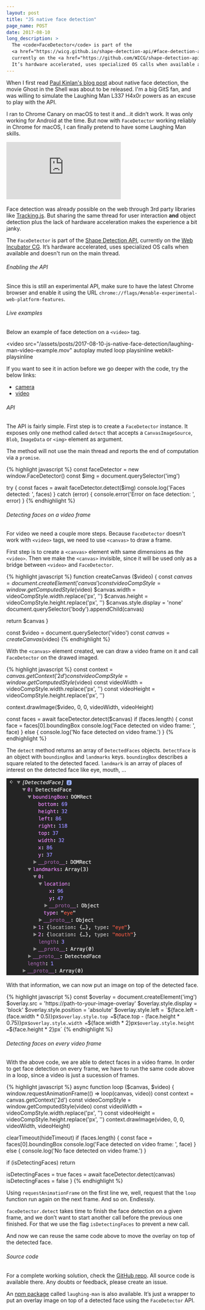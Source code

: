 ```yaml
---
layout: post
title: "JS native face detection"
page_name: POST
date: 2017-08-10
long_description: >
  The <code>FaceDetector</code> is part of the
  <a href="https://wicg.github.io/shape-detection-api/#face-detection-api">Shape Detection API</a>,
  currently on the <a href="https://github.com/WICG/shape-detection-api">Web Incubator CG</a>.
  It’s hardware accelerated, uses specialized OS calls when available and don’t use the main thread.
---
```


When I first read [Paul Kinlan's blog post](https://paul.kinlan.me/face-detection/) about native
face detection, the movie Ghost in the Shell was about to be released. I'm a big GitS fan, and was
willing to simulate the Laughing Man L337 H4x0r powers as an excuse to play with the API.

I ran to Chrome Canary on macOS to test it and…it didn’t work. It was only working for Android at
the time. But now with `FaceDetector` working reliably in Chrome for macOS, I can finally pretend to
have some Laughing Man skills.

<div class="component-video-embed">
  <iframe
    src="https://www.youtube.com/embed/I7n8eQDsVSQ?start=67"
    frameborder="0"
    allowfullscreen
  ></iframe>
</div>

Face detection was already possible on the web through 3rd party libraries like
[Tracking.js](https://trackingjs.com/). But sharing the same
thread for user interaction **and** object detection plus the lack of hardware acceleration makes
the experience a bit janky.

The `FaceDetector` is part of the
[Shape Detection API](https://wicg.github.io/shape-detection-api/#face-detection-api), currently on
the [Web Incubator CG](https://github.com/WICG/shape-detection-api). It’s hardware accelerated,
uses specialized OS calls when available and doesn't
run on the main thread.

###### Enabling the API

Since this is still an experimental API, make sure to have the latest Chrome browser and enable it
using the URL `chrome://flags/#enable-experimental-web-platform-features`.

###### Live examples

Below an example of face detection on a `<video>` tag.

<video
  src="/assets/posts/2017-08-10-js-native-face-detection/laughing-man-video-example.mov"
  autoplay
  muted
  loop
  playsinline
  webkit-playsinline
></video>

If you want to see it in action before we go deeper with the code, try the below links:
- [camera](https://caiogondim.github.io/laughing-man.js/example/camera.html)
- [video](https://caiogondim.github.io/laughing-man.js/example/video.html)

###### API

The API is fairly simple. First step is to create a `FaceDetector` instance.
It exposes only one method called `detect` that accepts a `CanvasImageSource`, `Blob`, `ImageData`
or `<img>` element as argument.

The method will not use the main thread and reports the end of computation via a `promise`.

{% highlight javascript %}
const faceDetector = new window.FaceDetector()
const $img = document.querySelector('img')

try {
  const faces = await faceDetector.detect($img)
  console.log('Faces detected: ', faces)
} catch (error) {
  console.error('Error on face detection: ', error)
}
{% endhighlight %}

###### Detecting faces on a video frame

For video we need a couple more steps. Because `FaceDetector` doesn't work with `<video>` tags, we
need to use `<canvas>` to draw a frame.

First step is to create a `<canvas>` element with same
dimensions as the `<video>`. Then we make the `<canvas>` invisible, since it will be used only as a
bridge between `<video>` and `FaceDetector`.

{% highlight javascript %}
function createCanvas ($video) {
  const $canvas = document.createElement('canvas')
  const videoCompStyle = window.getComputedStyle($video)
  $canvas.width = videoCompStyle.width.replace('px', '')
  $canvas.height = videoCompStyle.height.replace('px', '')
  $canvas.style.display = 'none'
  document.querySelector('body').appendChild(canvas)

  return $canvas
}

const $video = document.querySelector('video')
const $canvas = createCanvas($video)
{% endhighlight %}

With the `<canvas>` element created, we can draw a video frame on it and call `FaceDetector` on
the drawed imaged.

{% highlight javascript %}
const context = $canvas.getContext('2d')
const videoCompStyle = window.getComputedStyle($video)
const videoWidth = videoCompStyle.width.replace('px', '')
const videoHeight = videoCompStyle.height.replace('px', '')

context.drawImage($video, 0, 0, videoWidth, videoHeight)

const faces = await faceDetector.detect($canvas)
if (faces.length) {
  const face = faces[0].boundingBox
  console.log('Face detected on video frame: ', face)
} else {
  console.log('No face detected on video frame.')
}
{% endhighlight %}

The `detect` method returns an array of `DetectedFaces` objects. `DetectFace` is an object with
`boundingBox` and `landmarks` keys. `boundingBox` describes a square related to the detected faced.
`landmark` is an array of places of interest on the detected face like eye, mouth, …

<div class="img-container">
  <img
    src="/assets/posts/2017-08-10-js-native-face-detection/detected-faces-object.png"
    alt="DetectedFaces object"
  />
</div>

With that information, we can now put an image on top of the detected face.

{% highlight javascript %}
const $overlay = document.createElement('img')
$overlay.src = 'https://path-to-your-image-overlay'
$overlay.style.display = 'block'
$overlay.style.position = 'absolute'
$overlay.style.left = `${face.left - (face.width * 0.5)}px`
$overlay.style.top = `${face.top - (face.height * 0.75)}px`
$overlay.style.width = `${face.width * 2}px`
$overlay.style.height = `${face.height * 2}px`
{% endhighlight %}

###### Detecting faces on every video frame

With the above code, we are able to detect faces in a video frame. In order to get face detection on
every frame, we have to run the same code above in a loop, since a video is just  a sucession of
frames.

{% highlight javascript %}
async function loop ($canvas, $video) {
  window.requestAnimationFrame(() => loop(canvas, video))
  const context = canvas.getContext('2d')
  const videoCompStyle = window.getComputedStyle(video)
  const videoWidth = videoCompStyle.width.replace('px', '')
  const videoHeight = videoCompStyle.height.replace('px', '')
  context.drawImage(video, 0, 0, videoWidth, videoHeight)

  clearTimeout(hideTimeout)
  if (faces.length) {
    const face = faces[0].boundingBox
    console.log('Face detected on video frame: ', face)
  } else {
    console.log('No face detected on video frame.')
  }

  if (isDetectingFaces) return

  isDetectingFaces = true
  faces = await faceDetector.detect(canvas)
  isDetectingFaces = false
}
{% endhighlight %}


Using `requestAnimationFrame` on the first line we, well, request that the `loop` function run
again on the next frame. And so on. Endlessly.

`faceDetector.detect` takes time to finish the face detection on a given frame, and we don’t want
to start another call before the previous one finished. For that we use the flag `isDetectingFaces`
to prevent a new call.

And now we can reuse the same code above to move the overlay on top of the detected face.

###### Source code

For a complete working solution, check the
[GitHub repo](https://github.com/caiogondim/laughing-man.js/blob/master/src/index.js).
All source code is available there. Any doubts or feedback, please create an issue.

An [npm package](https://www.npmjs.com/package/laughing-man) called `laughing-man` is also
available. It’s just a wrapper to put an overlay image on top of a detected face using the
`FaceDetector` API.
